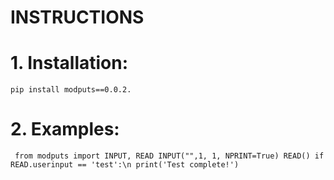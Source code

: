 # INSTRUCTIONS

# 1. Installation:
```pip install modputs==0.0.2.```
# 2. Examples:
` 
from modputs import INPUT, READ
INPUT("",1, 1, NPRINT=True)
READ()
if READ.userinput == 'test':\n
    print('Test complete!')
`
